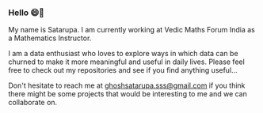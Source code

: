### Hello 😄👋

<!--
**SatarupaG/SatarupaG** is a ✨ _special_ ✨ repository because its `README.md` (this file) appears on your GitHub profile

Here are some ideas to get you started:

- 🔭 I’m currently working on ...
- 🌱 I’m currently learning ...
- 👯 I’m looking to collaborate on ...
- 🤔 I’m looking for help with ...
- 💬 Ask me about ...
- 📫 How to reach me: ...
- 😄 Pronouns: ...
- ⚡ Fun fact: ...
-->


My name is Satarupa. I am currently working at Vedic Maths Forum India as a Mathematics Instructor.

I am a data enthusiast who loves to explore ways in which data can be churned to make it more meaningful and useful in daily lives. Please feel free to check out my repositories and see if you find anything useful...

Don't hesitate to reach me at ghoshsatarupa.sss@gmail.com if you think there might be some projects that would be interesting to me and we can collaborate on. 
